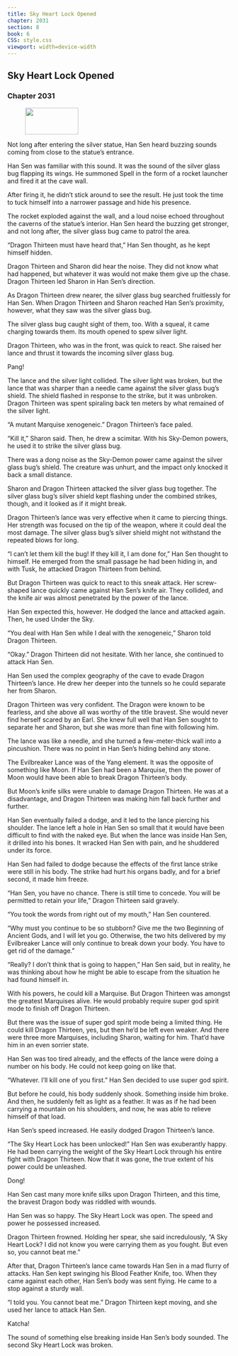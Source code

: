 ```yaml
---
title: Sky Heart Lock Opened
chapter: 2031
section: 8
book: 6
CSS: style.css
viewport: width=device-width
---
```


## Sky Heart Lock Opened

### Chapter 2031

<figure>
	<img src="../Images/gem.gif" alt="" id="gem" width="120" height="60" />
</figure>

Not long after entering the silver statue, Han Sen heard buzzing sounds coming from close to the statue’s entrance.

Han Sen was familiar with this sound. It was the sound of the silver glass bug flapping its wings. He summoned Spell in the form of a rocket launcher and fired it at the cave wall.

After firing it, he didn’t stick around to see the result. He just took the time to tuck himself into a narrower passage and hide his presence.

The rocket exploded against the wall, and a loud noise echoed throughout the caverns of the statue’s interior. Han Sen heard the buzzing get stronger, and not long after, the silver glass bug came to patrol the area.

“Dragon Thirteen must have heard that,” Han Sen thought, as he kept himself hidden.

Dragon Thirteen and Sharon did hear the noise. They did not know what had happened, but whatever it was would not make them give up the chase. Dragon Thirteen led Sharon in Han Sen’s direction.

As Dragon Thirteen drew nearer, the silver glass bug searched fruitlessly for Han Sen. When Dragon Thirteen and Sharon reached Han Sen’s proximity, however, what they saw was the silver glass bug.

The silver glass bug caught sight of them, too. With a squeal, it came charging towards them. Its mouth opened to spew silver light.

Dragon Thirteen, who was in the front, was quick to react. She raised her lance and thrust it towards the incoming silver glass bug.

Pang!

The lance and the silver light collided. The silver light was broken, but the lance that was sharper than a needle came against the silver glass bug’s shield. The shield flashed in response to the strike, but it was unbroken. Dragon Thirteen was spent spiraling back ten meters by what remained of the silver light.

“A mutant Marquise xenogeneic.” Dragon Thirteen’s face paled.

“Kill it,” Sharon said. Then, he drew a scimitar. With his Sky-Demon powers, he used it to strike the silver glass bug.

There was a dong noise as the Sky-Demon power came against the silver glass bug’s shield. The creature was unhurt, and the impact only knocked it back a small distance.

Sharon and Dragon Thirteen attacked the silver glass bug together. The silver glass bug’s silver shield kept flashing under the combined strikes, though, and it looked as if it might break.

Dragon Thirteen’s lance was very effective when it came to piercing things. Her strength was focused on the tip of the weapon, where it could deal the most damage. The silver glass bug’s silver shield might not withstand the repeated blows for long.

“I can’t let them kill the bug! If they kill it, I am done for,” Han Sen thought to himself. He emerged from the small passage he had been hiding in, and with Tusk, he attacked Dragon Thirteen from behind.

But Dragon Thirteen was quick to react to this sneak attack. Her screw-shaped lance quickly came against Han Sen’s knife air. They collided, and the knife air was almost penetrated by the power of the lance.

Han Sen expected this, however. He dodged the lance and attacked again. Then, he used Under the Sky.

“You deal with Han Sen while I deal with the xenogeneic,” Sharon told Dragon Thirteen.

“Okay.” Dragon Thirteen did not hesitate. With her lance, she continued to attack Han Sen.

Han Sen used the complex geography of the cave to evade Dragon Thirteen’s lance. He drew her deeper into the tunnels so he could separate her from Sharon.

Dragon Thirteen was very confident. The Dragon were known to be fearless, and she above all was worthy of the title bravest. She would never find herself scared by an Earl. She knew full well that Han Sen sought to separate her and Sharon, but she was more than fine with following him.

The lance was like a needle, and she turned a few-meter-thick wall into a pincushion. There was no point in Han Sen’s hiding behind any stone.

The Evilbreaker Lance was of the Yang element. It was the opposite of something like Moon. If Han Sen had been a Marquise, then the power of Moon would have been able to break Dragon Thirteen’s body.

But Moon’s knife silks were unable to damage Dragon Thirteen. He was at a disadvantage, and Dragon Thirteen was making him fall back further and further.

Han Sen eventually failed a dodge, and it led to the lance piercing his shoulder. The lance left a hole in Han Sen so small that it would have been difficult to find with the naked eye. But when the lance was inside Han Sen, it drilled into his bones. It wracked Han Sen with pain, and he shuddered under its force.

Han Sen had failed to dodge because the effects of the first lance strike were still in his body. The strike had hurt his organs badly, and for a brief second, it made him freeze.

“Han Sen, you have no chance. There is still time to concede. You will be permitted to retain your life,” Dragon Thirteen said gravely.

“You took the words from right out of my mouth,” Han Sen countered.

“Why must you continue to be so stubborn? Give me the two Beginning of Ancient Gods, and I will let you go. Otherwise, the two hits delivered by my Evilbreaker Lance will only continue to break down your body. You have to get rid of the damage.”

“Really? I don’t think that is going to happen,” Han Sen said, but in reality, he was thinking about how he might be able to escape from the situation he had found himself in.

With his powers, he could kill a Marquise. But Dragon Thirteen was amongst the greatest Marquises alive. He would probably require super god spirit mode to finish off Dragon Thirteen.

But there was the issue of super god spirit mode being a limited thing. He could kill Dragon Thirteen, yes, but then he’d be left even weaker. And there were three more Marquises, including Sharon, waiting for him. That’d have him in an even sorrier state.

Han Sen was too tired already, and the effects of the lance were doing a number on his body. He could not keep going on like that.

“Whatever. I’ll kill one of you first.” Han Sen decided to use super god spirit.

But before he could, his body suddenly shook. Something inside him broke. And then, he suddenly felt as light as a feather. It was as if he had been carrying a mountain on his shoulders, and now, he was able to relieve himself of that load.

Han Sen’s speed increased. He easily dodged Dragon Thirteen’s lance.

“The Sky Heart Lock has been unlocked!” Han Sen was exuberantly happy. He had been carrying the weight of the Sky Heart Lock through his entire fight with Dragon Thirteen. Now that it was gone, the true extent of his power could be unleashed.

Dong!

Han Sen cast many more knife silks upon Dragon Thirteen, and this time, the bravest Dragon body was riddled with wounds.

Han Sen was so happy. The Sky Heart Lock was open. The speed and power he possessed increased.

Dragon Thirteen frowned. Holding her spear, she said incredulously, “A Sky Heart Lock? I did not know you were carrying them as you fought. But even so, you cannot beat me.”

After that, Dragon Thirteen’s lance came towards Han Sen in a mad flurry of attacks. Han Sen kept swinging his Blood Feather Knife, too. When they came against each other, Han Sen’s body was sent flying. He came to a stop against a sturdy wall.

“I told you. You cannot beat me.” Dragon Thirteen kept moving, and she used her lance to attack Han Sen.

Katcha!

The sound of something else breaking inside Han Sen’s body sounded. The second Sky Heart Lock was broken.